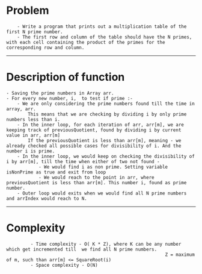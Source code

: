 # Problem 
		- Write​ ​a​ ​program​ ​that​ ​prints​ ​out​ ​a​ ​multiplication​ ​table​ ​of​ ​the​ ​first​ ​N ​prime​ ​number.
		- The​ ​first​ ​row​ ​and​ ​column​ ​of​ ​the​ ​table​ ​should​ ​have​ ​the​ ​N ​primes,​ ​with​ ​each cell​ ​containing​ ​the​ ​product​ ​of​ ​the​ ​primes​ ​for​ ​the​ ​corresponding​ ​row​ ​and column.
**********************************************************************************************************************************************

# Description of function
    - Saving the prime numbers in Array arr.
    - For every new number, i,  to test if prime :-
        - We are only considering the prime numbers found till the time in array, arr.
            This means that we are checking by dividing i by only prime numbers less than i.
        - In the inner loop, for each iteration of arr, arr[m], we are keeping track of previousQuotient, found by dividing i by current value in arr, arr[m]
            If the previousQuotient is less than arr[m], meaning - we already checked all possible cases for divisibility of i. And the number i is prime.
        - In the inner loop, we would keep on checking the divisibility of i by arr[m], till the time when either of two not found -
                - We would find i as non prime. Setting variable isNonPrime as true and exit from loop
                - We would reach to the point in arr, where previousQuotient is less than arr[m]. This number i, found as prime number.
        - Outer loop would exits when we would find all N prime numbers and arrIndex would reach to N.
	
***********************************************************************************************************************************************

# Complexity 
             - Time complexity - O( K * Z), where K can be any number which get incremented till  we find all N prime numbers.
                                                               Z = maximum of m, such than arr[m] <= SquareRoot(i)
             - Space complexity - O(N)